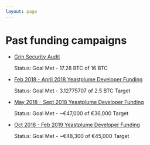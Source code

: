 ```yaml
---
layout: page
---
```


# Past funding campaigns

- [Grin Security Audit](sec_audit)

  Status: Goal Met - 17.28 BTC of 16 BTC

- [Feb 2018 - April 2018 Yeastplume Developer Funding](yeastplume)

  Status: Goal Met - 3.12775707 of 2.5 BTC Target

- [May 2018 - Sept 2018 Yeastplume Developer Funding](yeastplume)

  Status: Goal Met - ~€47,000 of €36,000 Target

- [Oct 2018 - Feb 2019 Yeastplume Developer Funding](yeastplume)

  Status: Goal Met - ~€48,300 of €45,000 Target
